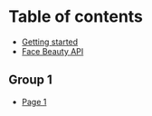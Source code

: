 # Table of contents

* [Getting started](README.md)
* [Face Beauty API](face-beauty-api.md)

## Group 1

* [Page 1](group-1/page-1.md)
